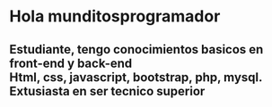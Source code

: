 <h1>Hola munditosprogramador</h1>

<h2>Estudiante, tengo conocimientos basicos en front-end y back-end <br>Html, css, javascript, bootstrap, php, mysql. <br>Extusiasta en ser tecnico superior</h2>

<!--
**thiaguitosprogramador/thiaguitosprogramador** is a ✨ _special_ ✨ repository because its `README.md` (this file) appears on your GitHub profile.

Here are some ideas to get you started:

- 🔭 I’m currently working on ...
- 🌱 I’m currently learning ...
- 👯 I’m looking to collaborate on ...
- 🤔 I’m looking for help with ...
- 💬 Ask me about ...
- 📫 How to reach me: ...
- 😄 Pronouns: ...
- ⚡ Fun fact: ...
-->
